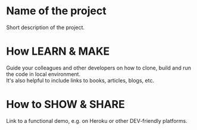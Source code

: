 Name of the project  
===================  

Short description of the project.  

# How LEARN & MAKE  
Guide your colleagues and other developers on how to clone, build and run the code in local environment.   
It's also helpful to include links to books, articles, blogs, etc.  

# How to SHOW & SHARE     
Link to a functional demo, e.g. on Heroku or other DEV-friendly platforms.   

